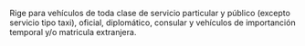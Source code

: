 Rige para vehículos de toda clase de servicio particular y público (excepto servicio tipo taxi), oficial, diplomático, consular y vehículos de importanción temporal y/o matricula extranjera.
